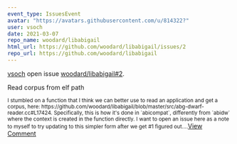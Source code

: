 ```yaml
---
event_type: IssuesEvent
avatar: "https://avatars.githubusercontent.com/u/814322?"
user: vsoch
date: 2021-03-07
repo_name: woodard/libabigail
html_url: https://github.com/woodard/libabigail/issues/2
repo_url: https://github.com/woodard/libabigail
---
```


<a href='https://github.com/vsoch' target='_blank'>vsoch</a> open issue <a href='https://github.com/woodard/libabigail/issues/2' target='_blank'>woodard/libabigail#2</a>.

<p>Read corpus from elf path</p><small>I stumbled on a function that I think we can better use to read an application and get a corpus, here: https://github.com/woodard/libabigail/blob/master/src/abg-dwarf-reader.cc#L17424. Specifically, this is how it's done in `abicompat`, differently from `abidw` where the context is created in the function directly. I want to open an issue here as a note to myself to try updating to this simpler form after we get #1 figured out....</small><a href='https://github.com/woodard/libabigail/issues/2' target='_blank'>View Comment</a>
